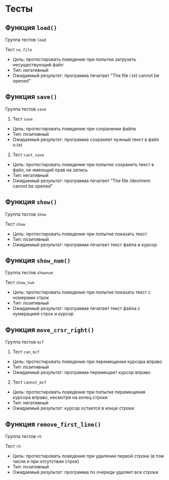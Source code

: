 # Тесты

## Функция `load()`
Группа тестов `load`

Тест `no_file`
 - Цель: протестировать поведение при попытке загрузить несуществующий файл
 - Тип: негативный
 - Ожидаемый результат: программа печатает "The file i.txt cannot be opened"

## Функция `save()`
Группа тестов `save`

1. Тест `save`
 - Цель: протестировать поведение при сохранении файла
 - Тип: позитивный
 - Ожидаемый результат: программа сохраняет нужный текст в файл o.txt

2. Тест `cant_save`
 - Цель: протестировать поведение при попытке сохранить текст в файл, не имеющий прав на запись 
 - Тип: негативный
 - Ожидаемый результат: программа печатает "The file /dev/mem cannot be opened"

## Функция `show()`
Группа тестов `show`

Тест `show`
 - Цель: протестировать поведение при попытке показать текст
 - Тип: позитивный
 - Ожидаемый результат: программа печатает текст файла и курсор

## Функция `show_num()`
Группа тестов `shownum`

Тест `show_num`
 - Цель: протестировать поведение при попытке показать текст с номерами строк
 - Тип: позитивный
 - Ожидаемый результат: программа печатает текст файла с нумерацией строк и курсор

## Функция `move_crsr_right()`
Группа тестов `mcf`

1. Тест `can_mcf`
 - Цель: протестировать поведение при перемещении курсора вправо
 - Тип: позитивный
 - Ожидаемый результат: программа перемещает курсор вправо

2. Тест `cannot_mcf`
 - Цель: протестировать поведение при попытке перемещения курсора вправо, несмотря на конец строки
 - Тип: негативный
 - Ожидаемый результат: курсор остается в конце строки

## Функция `remove_first_line()`
Группа тестов `rh`

Тест `rh`
 - Цель: протестировать поведение при удалении первой строки (в том числе и при отсутствии строк)
 - Тип: позитивный
 - Ожидаемый результат: программа по очереди удаляет все строки
